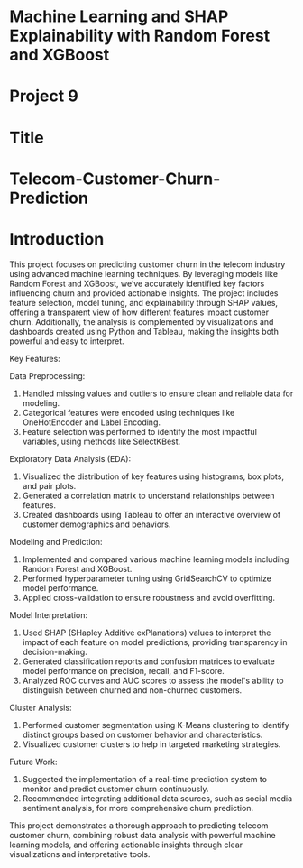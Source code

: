 # Machine Learning and SHAP Explainability with Random Forest and XGBoost
# Project 9
# Title
# Telecom-Customer-Churn-Prediction

# Introduction
This project focuses on predicting customer churn in the telecom industry using advanced machine learning techniques. By leveraging models like Random Forest and XGBoost, we’ve accurately identified key factors influencing churn and provided actionable insights. The project includes feature selection, model tuning, and explainability through SHAP values, offering a transparent view of how different features impact customer churn. Additionally, the analysis is complemented by visualizations and dashboards created using Python and Tableau, making the insights both powerful and easy to interpret.

Key Features:

Data Preprocessing:
1. Handled missing values and outliers to ensure clean and reliable data for modeling.
2. Categorical features were encoded using techniques like OneHotEncoder and Label Encoding.
3. Feature selection was performed to identify the most impactful variables, using methods like SelectKBest.

Exploratory Data Analysis (EDA):
1. Visualized the distribution of key features using histograms, box plots, and pair plots.
2. Generated a correlation matrix to understand relationships between features.
3. Created dashboards using Tableau to offer an interactive overview of customer demographics and behaviors.

Modeling and Prediction:
1. Implemented and compared various machine learning models including Random Forest and XGBoost.
2. Performed hyperparameter tuning using GridSearchCV to optimize model performance.
3. Applied cross-validation to ensure robustness and avoid overfitting.

Model Interpretation:
1. Used SHAP (SHapley Additive exPlanations) values to interpret the impact of each feature on model predictions, providing transparency in decision-making.
2. Generated classification reports and confusion matrices to evaluate model performance on precision, recall, and F1-score.
3. Analyzed ROC curves and AUC scores to assess the model's ability to distinguish between churned and non-churned customers.

Cluster Analysis:
1. Performed customer segmentation using K-Means clustering to identify distinct groups based on customer behavior and characteristics.
2. Visualized customer clusters to help in targeted marketing strategies.

Future Work:
1. Suggested the implementation of a real-time prediction system to monitor and predict customer churn continuously.
2. Recommended integrating additional data sources, such as social media sentiment analysis, for more comprehensive churn prediction.
   
This project demonstrates a thorough approach to predicting telecom customer churn, combining robust data analysis with powerful machine learning models, and offering actionable insights through clear visualizations and interpretative tools.
